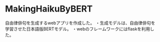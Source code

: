 # MakingHaikuByBERT

自由律俳句を生成するwebアプリを作成した。
・生成モデルは、自由律俳句を学習させた日本語版BERTモデル。
・webのフレームワークにはflaskを利用した。
